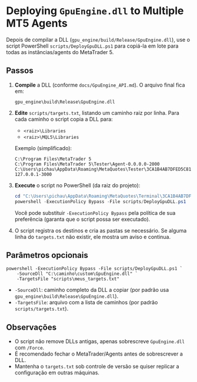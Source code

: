 # Deploying `GpuEngine.dll` to Multiple MT5 Agents

Depois de compilar a DLL (`gpu_engine/build/Release/GpuEngine.dll`), use o script PowerShell
`scripts/DeployGpuDLL.ps1` para copiá-la em lote para todas as instâncias/agents do MetaTrader 5.

## Passos
1. **Compile** a DLL (conforme `docs/GpuEngine_API.md`). O arquivo final fica em:
   ```
   gpu_engine\build\Release\GpuEngine.dll
   ```
2. **Edite** `scripts/targets.txt`, listando um caminho raiz por linha. Para cada caminho o script copia a DLL para:
   - `<raiz>\Libraries`
   - `<raiz>\MQL5\Libraries`

   Exemplo (simplificado):
   ```
   C:\Program Files\MetaTrader 5
   C:\Program Files\MetaTrader 5\Tester\Agent-0.0.0.0-2000
   C:\Users\pichau\AppData\Roaming\MetaQuotes\Tester\3CA1B4AB7DFED5C81B1C7F1007926D06\Agent-127.0.0.1-3000
   ```

3. **Execute** o script no PowerShell (da raiz do projeto):
   ```powershell
   cd "C:\Users\pichau\AppData\Roaming\MetaQuotes\Terminal\3CA1B4AB7DFED5C81B1C7F1007926D06\MQL5\WaveSpecGPURefactor"
   powershell -ExecutionPolicy Bypass -File scripts/DeployGpuDLL.ps1
   ```
   Você pode substituir `-ExecutionPolicy Bypass` pela política de sua preferência (garanta que o script possa ser executado).

4. O script registra os destinos e cria as pastas se necessário. 
   Se alguma linha do `targets.txt` não existir, ele mostra um aviso e continua.

## Parâmetros opcionais
```
powershell -ExecutionPolicy Bypass -File scripts/DeployGpuDLL.ps1 `
    -SourceDll "C:\caminho\custom\GpuEngine.dll" `
    -TargetsFile "scripts\meus_targets.txt"
```
- `-SourceDll`: caminho completo da DLL a copiar (por padrão usa `gpu_engine\build\Release\GpuEngine.dll`).
- `-TargetsFile`: arquivo com a lista de caminhos (por padrão `scripts/targets.txt`).

## Observações
- O script não remove DLLs antigas, apenas sobrescreve `GpuEngine.dll` com `/Force`.
- É recomendado fechar o MetaTrader/Agents antes de sobrescrever a DLL.
- Mantenha o `targets.txt` sob controle de versão se quiser replicar a configuração em outras máquinas.
